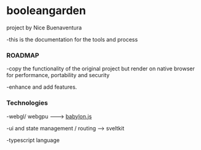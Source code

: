 # booleangarden
project by Nice Buenaventura

-this is the documentation for the tools and process 

### ROADMAP
-copy the functionality of the original project but render on native browser for performance, portability and security

-enhance and add features.

### Technologies

-webgl/ webgpu ---> [babylon.js](https://www.babylonjs.com/)

-ui and state management / routing --> sveltkit

-typescript language 

